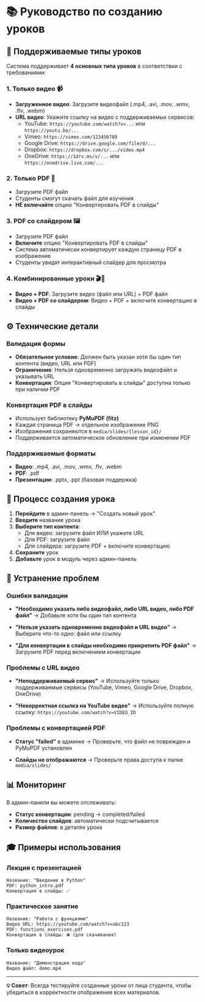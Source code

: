 # 📚 Руководство по созданию уроков

## 🎯 Поддерживаемые типы уроков

Система поддерживает **4 основных типа уроков** в соответствии с требованиями:

### 1. **Только видео** 📹
- **Загруженное видео**: Загрузите видеофайл (.mp4, .avi, .mov, .wmv, .flv, .webm)
- **URL видео**: Укажите ссылку на видео с поддерживаемых сервисов:
  - YouTube: `https://youtube.com/watch?v=...` или `https://youtu.be/...`
  - Vimeo: `https://vimeo.com/123456789`
  - Google Drive: `https://drive.google.com/file/d/...`
  - Dropbox: `https://dropbox.com/s/.../video.mp4`
  - OneDrive: `https://1drv.ms/v/...` или `https://onedrive.live.com/...`

### 2. **Только PDF** 📄
- Загрузите PDF файл
- Студенты смогут скачать файл для изучения
- **НЕ включайте** опцию "Конвертировать PDF в слайды"

### 3. **PDF со слайдером** 🖼️
- Загрузите PDF файл
- **Включите** опцию "Конвертировать PDF в слайды"
- Система автоматически конвертирует каждую страницу PDF в изображение
- Студенты увидят интерактивный слайдер для просмотра

### 4. **Комбинированные уроки** 🎬📄
- **Видео + PDF**: Загрузите видео (файл или URL) + PDF файл
- **Видео + PDF со слайдером**: Видео + PDF + включите конвертацию в слайды

## ⚙️ Технические детали

### Валидация формы
- **Обязательное условие**: Должен быть указан хотя бы один тип контента (видео, URL или PDF)
- **Ограничение**: Нельзя одновременно загружать видеофайл и указывать URL
- **Конвертация**: Опция "Конвертировать в слайды" доступна только при наличии PDF

### Конвертация PDF в слайды
- Использует библиотеку **PyMuPDF (fitz)**
- Каждая страница PDF → отдельное изображение PNG
- Изображения сохраняются в `media/slides/{lesson_id}/`
- Поддерживается автоматическое обновление при изменении PDF

### Поддерживаемые форматы
- **Видео**: .mp4, .avi, .mov, .wmv, .flv, .webm
- **PDF**: .pdf
- **Презентации**: .pptx, .ppt (базовая поддержка)

## 🚀 Процесс создания урока

1. **Перейдите** в админ-панель → "Создать новый урок"
2. **Введите** название урока
3. **Выберите тип контента**:
   - Для видео: загрузите файл ИЛИ укажите URL
   - Для PDF: загрузите файл
   - Для слайдера: загрузите PDF + включите конвертацию
4. **Сохраните** урок
5. **Добавьте** урок в модуль через админ-панель

## 🔧 Устранение проблем

### Ошибки валидации
- **"Необходимо указать либо видеофайл, либо URL видео, либо PDF файл"**
  → Добавьте хотя бы один тип контента

- **"Нельзя указать одновременно видеофайл и URL видео"**
  → Выберите что-то одно: файл или ссылку

- **"Для конвертации в слайды необходимо прикрепить PDF файл"**
  → Загрузите PDF перед включением конвертации

### Проблемы с URL видео
- **"Неподдерживаемый сервис"**
  → Используйте только поддерживаемые сервисы (YouTube, Vimeo, Google Drive, Dropbox, OneDrive)

- **"Некорректная ссылка на YouTube видео"**
  → Используйте полную ссылку: `https://youtube.com/watch?v=VIDEO_ID`

### Проблемы с конвертацией PDF
- **Статус "failed"** в админке
  → Проверьте, что файл не поврежден и PyMuPDF установлен

- **Слайды не отображаются**
  → Проверьте права доступа к папке `media/slides/`

## 📊 Мониторинг

В админ-панели вы можете отслеживать:
- **Статус конвертации**: pending → completed/failed
- **Количество слайдов**: автоматически подсчитывается
- **Размер файлов**: в деталях урока

## 🎓 Примеры использования

### Лекция с презентацией
```
Название: "Введение в Python"
PDF: python_intro.pdf
Конвертация в слайды: ✅
```

### Практическое занятие
```
Название: "Работа с функциями"
Видео URL: https://youtube.com/watch?v=abc123
PDF: functions_exercises.pdf
Конвертация в слайды: ❌ (для скачивания)
```

### Только видеоурок
```
Название: "Демонстрация кода"
Видео файл: demo.mp4
```

---

**💡 Совет**: Всегда тестируйте созданные уроки от лица студента, чтобы убедиться в корректности отображения всех материалов. 